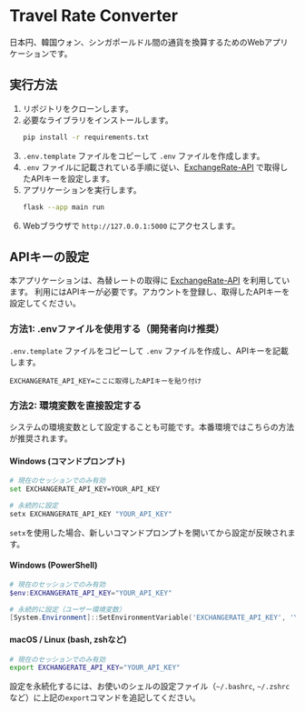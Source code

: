 # Travel Rate Converter

日本円、韓国ウォン、シンガポールドル間の通貨を換算するためのWebアプリケーションです。

## 実行方法

1.  リポジトリをクローンします。
2.  必要なライブラリをインストールします。
    ```bash
    pip install -r requirements.txt
    ```
3.  `.env.template` ファイルをコピーして `.env` ファイルを作成します。
4.  `.env` ファイルに記載されている手順に従い、[ExchangeRate-API](https://www.exchangerate-api.com/) で取得したAPIキーを設定します。
5.  アプリケーションを実行します。
    ```bash
    flask --app main run
    ```
6.  Webブラウザで `http://127.0.0.1:5000` にアクセスします。

## APIキーの設定

本アプリケーションは、為替レートの取得に [ExchangeRate-API](https://www.exchangerate-api.com/) を利用しています。
利用にはAPIキーが必要です。アカウントを登録し、取得したAPIキーを設定してください。

### 方法1: .envファイルを使用する（開発者向け推奨）

`.env.template` ファイルをコピーして `.env` ファイルを作成し、APIキーを記載します。

```
EXCHANGERATE_API_KEY=ここに取得したAPIキーを貼り付け
```

### 方法2: 環境変数を直接設定する

システムの環境変数として設定することも可能です。本番環境ではこちらの方法が推奨されます。

#### Windows (コマンドプロンプト)

```bash
# 現在のセッションでのみ有効
set EXCHANGERATE_API_KEY=YOUR_API_KEY

# 永続的に設定
setx EXCHANGERATE_API_KEY "YOUR_API_KEY"
```
`setx`を使用した場合、新しいコマンドプロンプトを開いてから設定が反映されます。

#### Windows (PowerShell)

```powershell
# 現在のセッションでのみ有効
$env:EXCHANGERATE_API_KEY="YOUR_API_KEY"

# 永続的に設定（ユーザー環境変数）
[System.Environment]::SetEnvironmentVariable('EXCHANGERATE_API_KEY', 'YOUR_API_KEY', 'User')
```

#### macOS / Linux (bash, zshなど)

```bash
# 現在のセッションでのみ有効
export EXCHANGERATE_API_KEY="YOUR_API_KEY"
```

設定を永続化するには、お使いのシェルの設定ファイル（`~/.bashrc`, `~/.zshrc`など）に上記の`export`コマンドを追記してください。


